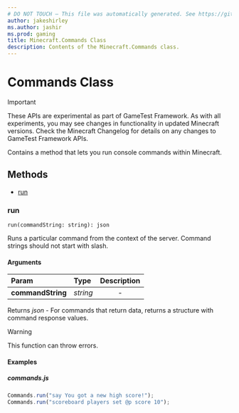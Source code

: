 ```yaml
---
# DO NOT TOUCH — This file was automatically generated. See https://github.com/Mojang/MinecraftScriptingApiDocsGenerator to modify descriptions, examples, etc.
author: jakeshirley
ms.author: jashir
ms.prod: gaming
title: Minecraft.Commands Class
description: Contents of the Minecraft.Commands class.
---
```

# Commands Class
>[!IMPORTANT]
>These APIs are experimental as part of GameTest Framework. As with all experiments, you may see changes in functionality in updated Minecraft versions. Check the Minecraft Changelog for details on any changes to GameTest Framework APIs.

Contains a method that lets you run console commands within Minecraft.


## Methods
- [run](#run)
  
### **run**
`
run(commandString: string): json
`

Runs a particular command from the context of the server. Command strings should not start with slash.
#### Arguments
| Param | Type | Description |
| :--- | :--- | :---: |
| **commandString** | *string* | - |

Returns *json* - For commands that return data, returns a structure with command response values.

> [!WARNING]
> This function can throw errors.

#### Examples
##### ***commands.js***
```javascript
Commands.run("say You got a new high score!");
Commands.run("scoreboard players set @p score 10");

```
